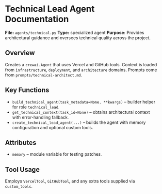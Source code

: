 # Technical Lead Agent Documentation

**File:** `agents/technical.py`
**Type:** specialized agent
**Purpose:** Provides architectural guidance and oversees technical quality across the project.

## Overview
Creates a `crewai.Agent` that uses Vercel and GitHub tools. Context is loaded from `infrastructure`, `deployment`, and `architecture` domains. Prompts come from `prompts/technical-architect.md`.

## Key Functions
- `build_technical_agent(task_metadata=None, **kwargs)` – builder helper for role `technical_lead`.
- `get_technical_context(task_id=None)` – obtains architectural context with error-handling fallback.
- `create_technical_lead_agent(...)` – builds the agent with memory configuration and optional custom tools.

## Attributes
- `memory` – module variable for testing patches.

## Tool Usage
Employs `VercelTool`, `GitHubTool`, and any extra tools supplied via `custom_tools`.

